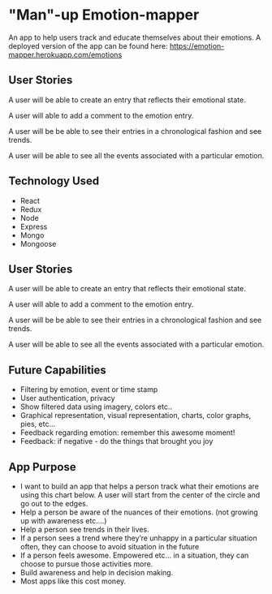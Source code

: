 # "Man"-up Emotion-mapper

An app to help users track and educate themselves about their emotions.
A deployed version of the app can be found here: https://emotion-mapper.herokuapp.com/emotions

## User Stories
A user will be able to create an entry that reflects their emotional state.

A user will able to add a comment to the emotion entry.

A user will be be able to see their entries in a chronological fashion and see trends.

A user will be able to see all the events associated with a particular emotion.

## Technology Used

- React
- Redux
- Node
- Express
- Mongo
- Mongoose

## User Stories

A user will be able to create an entry that reflects their emotional state.

A user will able to add a comment to the emotion entry.

A user will be be able to see their entries in a chronological fashion and see trends.

A user will be able to see all the events associated with a particular emotion.


## Future Capabilities

- Filtering by emotion, event or time stamp
- User authentication, privacy
- Show filtered data using imagery, colors etc..
- Graphical representation, visual representation, charts, color graphs, pies, etc…
- Feedback regarding emotion: remember this awesome moment! 
- Feedback: if negative - do the things that brought you joy

## App Purpose

- I want to build an app that helps a person track what their emotions are using this chart below. A user will start from the center of the circle and go out to the edges. 
- Help a person be aware of the nuances of their emotions. (not growing up with awareness etc….)
- Help a person see trends in their lives. 
- If a person sees a trend where they’re unhappy in a particular situation often, they can choose to avoid situation in the future
- If a person feels awesome. Empowered etc… in  a situation, they can choose to pursue those activities more. 
- Build awareness and help in decision making. 
- Most apps like this cost money. 
